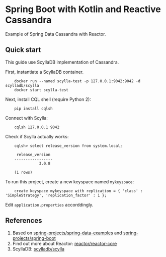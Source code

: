 # Spring Boot with Kotlin and Reactive Cassandra
Example of Spring Data Cassandra with Reactor.

## Quick start
This guide use ScyllaDB implementation of Cassandra.

First, instantiate a ScyllaDB container.

~~~
    docker run --named scylla-test -p 127.0.0.1:9042:9042 -d scylladb/scylla
    docker start scylla-test
~~~

Next, install CQL shell (require Python 2):

~~~
    pip install cqlsh
~~~

Connect with Scylla:

~~~
    cqlsh 127.0.0.1 9042
~~~

Check if Scylla actually works:

~~~
    cqlsh> select release_version from system.local;
    
     release_version
    -----------------
               3.0.8
    
    (1 rows)
~~~

To run this project, create a new keyspace named `mykeyspace`:

~~~
    create keyspace mykeyspace with replication = { 'class' : 'SimpleStrategy', 'replication_factor' : 1 };
~~~

Edit `application.properties` accorddingly.

## References
1. Based on [spring-projects/spring-data-examples](https://github.com/spring-projects/spring-data-examples/tree/master/cassandra/reactive) 
and [spring-projects/spring-boot](https://github.com/spring-projects/spring-boot/tree/master/spring-boot-samples/spring-boot-sample-data-cassandra)
2. Find out more about Reactor: [reactor/reactor-core](https://github.com/reactor/reactor-core)
3. ScyllaDB: [scylladb/scylla](https://github.com/scylladb/scylla)
